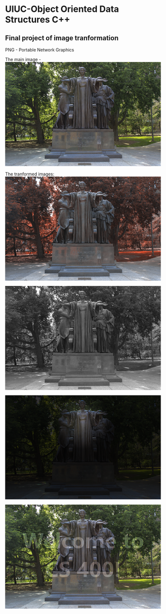 # UIUC-Object Oriented Data Structures C++ 
 ## Final project of image tranformation
  
  PNG - Portable Network Graphics
  
  The main image -
  ![alma](alma.png)
  
  The tranformed images:
   ![illinify](out-illinify.png)
   
   ![grayscale](out-grayscale.png)
   
   ![spotlight](out-spotlight.png)
   
   ![watermark](out-watermark.png)
   
   
   
